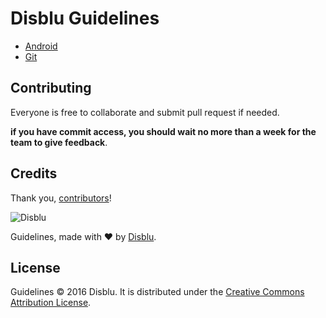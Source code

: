 
# Disblu Guidelines

* [Android](https://github.com/disblu/guidelines/tree/master/android)
* [Git](https://github.com/disblu/guidelines/tree/master/git)


Contributing
------------

Everyone is free to collaborate and submit pull request if needed.

**if you have commit access, you should wait no more than a week for the team to give feedback**.


Credits
-------

Thank you, [contributors](https://github.com/disblu/guidelines/graphs/contributors)!

![Disblu](https://avatars1.githubusercontent.com/u/18056306?v=3&s=120)

Guidelines, made with ❤ by [Disblu](http://www.disblu.com).

License
-------

Guidelines © 2016 Disblu. It is distributed under the [Creative Commons
Attribution License](http://creativecommons.org/licenses/by/3.0/).

